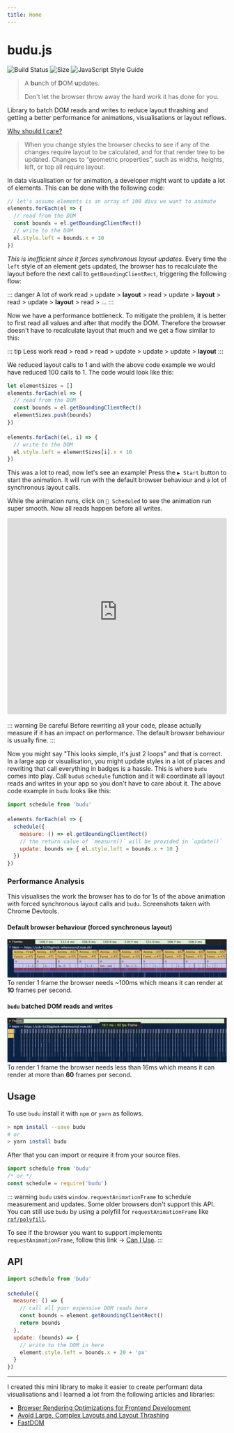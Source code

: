 ```yaml
---
title: Home
---
```


# budu.js

![Build Status](https://img.shields.io/circleci/project/github/sto3psl/budu/master.svg?style=for-the-badge)
![Size](https://img.shields.io/bundlephobia/min/budu.svg?style=for-the-badge)
![JavaScript Style Guide](https://img.shields.io/badge/code_style-standard-brightgreen.svg?style=for-the-badge)

> A **bu**nch of **D**OM **u**pdates.
>
> Don't let the browser throw away the hard work it has done for you.

Library to batch DOM reads and writes to reduce layout thrashing and getting a better performance for animations, visualisations or layout reflows.

[Why should I care?](https://developers.google.com/web/fundamentals/performance/rendering/avoid-large-complex-layouts-and-layout-thrashing)

> When you change styles the browser checks to see if any of the changes require layout to be calculated, and for that render tree to be updated. Changes to “geometric properties”, such as widths, heights, left, or top all require layout.

In data visualisation or for animation, a developer might want to update a lot of elements. This can be done with the following code:

```js
// let's assume elements is an array of 100 divs we want to animate
elements.forEach(el => {
  // read from the DOM
  const bounds = el.getBoundingClientRect()
  // write to the DOM
  el.style.left = bounds.x + 10
})
```

*This is inefficient since it forces synchronous layout updates.* Every time the `left` style of an element gets updated, the browser has to recalculate the layout before the next call to `getBoundingClientRect`, triggering the following flow:

::: danger A lot of work
read > update > **layout** > read > update > **layout** > read > update > **layout** > read > ...
:::

Now we have a performance bottleneck. To mitigate the problem, it is better to first read all values and after that modify the DOM. Therefore the browser doesn't have to recalculate layout that much and we get a flow similar to this:

::: tip Less work
read > read > read > update > update > update > **layout**
:::

We reduced layout calls to 1 and with the above code example we would have reduced 100 calls to 1. The code would look like this:

```js
let elementSizes = []
elements.forEach(el => {
  // read from the DOM
  const bounds = el.getBoundingClientRect()
  elementSizes.push(bounds)
})

elements.forEach((el, i) => {
  // write to the DOM
  el.style.left = elementSizes[i].x + 10
})
```

This was a lot to read, now let's see an example! Press the `▶️ Start` button to start the animation. It will run with the default browser behaviour and a lot of synchronous layout calls.

While the animation runs, click on `🐇 Scheduled` to see the animation run super smooth. Now all reads happen before all writes.

<iframe src="https://csb-5z30qplvzk-mejhkzrelv.now.sh/" style="width:100%; height:450px; border:0; border-radius: 4px; overflow:hidden;" sandbox="allow-modals allow-forms allow-popups allow-scripts allow-same-origin"></iframe>

::: warning Be careful
Before rewriting all your code, please actually measure if it has an impact on performance. The default browser behaviour is usually fine.
:::

Now you might say "This looks simple, it's just 2 loops" and that is correct. In a large app or visualisation, you might update styles in a lot of places and rewriting that call everything in badges is a hassle. This is where `budu` comes into play. Call `budu`s `schedule` function and it will coordinate all layout reads and writes in your app so you don't have to care about it. The above code example in `budu` looks like this:

```js
import schedule from 'budu'

elements.forEach(el => {
  schedule({
    measure: () => el.getBoundingClientRect()
    // the return value of `measure()` will be provided in `update()`
    update: bounds => { el.style.left = bounds.x + 10 }
  })
})
```

### Performance Analysis

This visualises the work the browser has to do for 1s of the above animation with forced synchronous layout calls and `budu`. Screenshots taken with Chrome Devtools.

#### Default browser behaviour (forced synchronous layout)
![Performance graph with default browser behaviour](./assets/default.png)
To render 1 frame the browser needs ~100ms which means it can render at **10** frames per second.

#### `budu` batched DOM reads and writes
![Performance graph with budu](./assets/budu.png)
To render 1 frame the browser needs less than 16ms which means it can render at more than **60** frames per second.

## Usage

To use `budu` install it with `npm` or `yarn` as follows.

```bash
> npm install --save budu
# or
> yarn install budu
```

After that you can import or require it from your source files.

```js
import schedule from 'budu'
/* or */
const schedule = require('budu')
```

::: warning
`budu` uses `window.requestAnimationFrame` to schedule measurement and updates. Some older browsers don't support this API. You can still use `budu` by using a polyfill for `requestAnimationFrame` like [`raf/polyfill`](https://www.npmjs.com/package/raf).

To see if the browser you want to support implements `requestAnimationFrame`, follow this link -> [Can I Use](https://caniuse.com/#feat=requestanimationframe).
:::

## API

```js
import schedule from 'budu'

schedule({
  measure: () => {
    // call all your expensive DOM reads here
    const bounds = element.getBoundingClientRect()
    return bounds
  },
  update: (bounds) => {
    // write to the DOM in here
    element.style.left = bounds.x + 20 + 'px'
  }
})
```

---

I created this mini library to make it easier to create performant data visualisations and I learned a lot from the following articles and libraries:

* [Browser Rendering Optimizations for Frontend Development](https://scotch.io/tutorials/browser-rendering-optimizations-for-frontend-development)
* [Avoid Large, Complex Layouts and Layout Thrashing](https://developers.google.com/web/fundamentals/performance/rendering/avoid-large-complex-layouts-and-layout-thrashing)
* [FastDOM](https://github.com/wilsonpage/fastdom)
